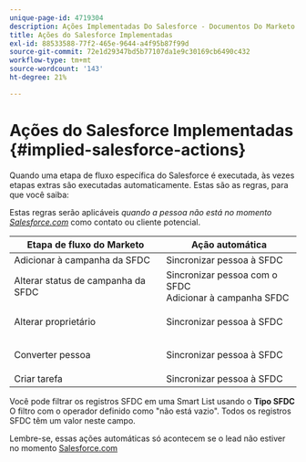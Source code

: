 ```yaml
---
unique-page-id: 4719304
description: Ações Implementadas Do Salesforce - Documentos Do Marketo - Documentação Do Produto
title: Ações do Salesforce Implementadas
exl-id: 88533588-77f2-465e-9644-a4f95b87f99d
source-git-commit: 72e1d29347bd5b77107da1e9c30169cb6490c432
workflow-type: tm+mt
source-wordcount: '143'
ht-degree: 21%

---
```


# Ações do Salesforce Implementadas {#implied-salesforce-actions}

Quando uma etapa de fluxo específica do Salesforce é executada, às vezes etapas extras são executadas automaticamente. Estas são as regras, para que você saiba:

Estas regras serão aplicáveis _quando a pessoa não está no momento [Salesforce.com](https://Salesforce.com)_ como contato ou cliente potencial.

<table> 
 <thead> 
  <tr> 
   <th>Etapa de fluxo do Marketo</th> 
   <th>Ação automática</th> 
  </tr> 
 </thead> 
 <tbody> 
  <tr> 
   <td>Adicionar à campanha da SFDC</td> 
   <td>Sincronizar pessoa à SFDC</td> 
  </tr> 
  <tr> 
   <td>Alterar status de campanha da SFDC</td> 
   <td>Sincronizar pessoa com o SFDC<br>Adicionar à campanha SFDC</td> 
  </tr> 
  <tr> 
   <td>Alterar proprietário</td> 
   <td><p>Sincronizar pessoa à SFDC</p></td> 
  </tr> 
  <tr> 
   <td>Converter pessoa</td> 
   <td><p>Sincronizar pessoa à SFDC</p></td> 
  </tr> 
  <tr> 
   <td>Criar tarefa</td> 
   <td>Sincronizar pessoa à SFDC</td> 
  </tr> 
 </tbody> 
</table>

Você pode filtrar os registros SFDC em uma Smart List usando o **Tipo SFDC** O filtro com o operador definido como &quot;não está vazio&quot;. Todos os registros SFDC têm um valor neste campo.

Lembre-se, essas ações automáticas só acontecem se o lead não estiver no momento [Salesforce.com](https://salesforce.com)
